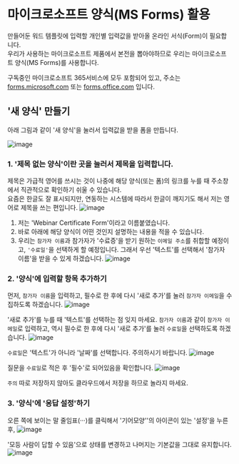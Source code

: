 # 마이크로소프트 양식(MS Forms) 활용

만들어둔 워드 템플릿에 입력할 개인별 입력값을 받아올 온라인 서식(Form)이 필요합니다.  
우리가 사용하는 마이크로소프트 제품에서 본전을 뽑아야하므로 우리는 마이크로소프트 양식(MS Forms)를 사용합니다.  

구독중인 마이크로소프트 365서비스에 모두 포함되어 있고, 주소는 [forms.microsoft.com](https://forms.microsoft.com/) 또는 [forms.office.com](https://forms.office.com/) 입니다.  

## '새 양식' 만들기
아래 그림과 같이 '새 양식'을 눌러서 입력값을 받을 폼을 만듭니다.

![image](https://user-images.githubusercontent.com/83335854/232280644-2941ff56-b44e-4655-81a9-61ec42905006.png)

### 1. '제목 없는 양식'이란 곳을 눌러서 제목을 입력합니다.
제목은 가급적 영어를 쓰시는 것이 나중에 해당 양식(또는 폼)의 링크를 누를 때 주소창에서 직관적으로 확인하기 쉬울 수 있습니다.  
요즘은 한글도 잘 표시되지만, 연동하는 시스템에 따라서 한글이 깨지기도 해서 저는 영어로 제목을 쓰는 편입니다.
![image](https://user-images.githubusercontent.com/83335854/232280759-dbaab3bf-485e-4e33-bd74-02010b5af7a5.png)

1. 저는 'Webinar Certificate Form'이라고 이름붙였습니다.
2. 바로 아래에 해당 양식이 어떤 것인지 설명하는 내용을 적을 수 있습니다.
3. 우리는 ```참가자 이름```과 참가자가 '수료증'을 받기 원하는 ```이메일 주소```를 취합할 예정이고, ```'수료일'```을 선택하게 할 예정입니다. 그래서 우선 '텍스트'를 선택해서 '참가자 이름'을 받을 수 있게 하겠습니다.
![image](https://user-images.githubusercontent.com/83335854/232280985-4a4299e5-1212-4215-9233-a616c173ef0b.png)


### 2. '양식'에 입력할 항목 추가하기
먼저, ```참가자 이름```을 입력하고, 필수로 한 후에 다시 '새로 추가'를 눌러 ```참가자 이메일```을 수집하도록 하겠습니다.
![image](https://user-images.githubusercontent.com/83335854/232284954-3f0c0fad-b073-4b4b-978b-402df2e3b31b.png)

'새로 추가'를 누를 때 '텍스트'를 선택하는 점 잊지 마세요.
```참가자 이름```과 같이 ```참가자 이메일```로 입력하고, 역시 필수로 한 후에 다시 '새로 추가'를 눌러 ```수료일```을 선택하도록 하겠습니다.
![image](https://user-images.githubusercontent.com/83335854/232285589-76478f90-2120-4480-b2e6-fd3014f82a77.png)

```수료일```은 '텍스트'가 아니라 '날짜'를 선택합니다. 주의하시기 바랍니다.
![image](https://user-images.githubusercontent.com/83335854/232285945-6651e716-2b24-42bc-88d5-6b4fbc66fd7e.png)

질문을 ```수료일```로 적은 후 '필수'로 되어있음을 확인합니다.
![image](https://user-images.githubusercontent.com/83335854/232286341-60fddf1b-e720-455c-b26b-437ea74f7865.png)

```주의``` 따로 저장하지 않아도 클라우드에서 저장을 하므로 놀라지 마세요.

### 3. '양식'에 '응답 설정'하기
오른 쪽에 보이는 말 줄임표(···)를 클릭해서 '기어모양'<i class="fa-light fa-gear"></i>'의 아이콘이 있는 '설정'을 누른 후, 
![image](https://user-images.githubusercontent.com/83335854/232286603-5a0ec373-4e4d-4370-b874-b10f386bb7b4.png)

'모등 사람이 답할 수 있음'으로 상태를 변경하고 나머지는 기본값을 그대로 유지합니다.
![image](https://user-images.githubusercontent.com/83335854/232286686-9891947e-5217-4727-84e1-06d1b3761735.png)






